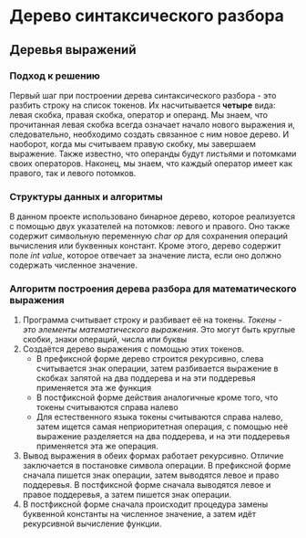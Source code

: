 # Дерево синтаксического разбора

## Деревья выражений

### Подход к решению

Первый шаг при построении дерева синтаксического разбора - это разбить строку на список токенов. Их насчитывается
**четыре** вида: левая скобка, правая скобка, оператор и операнд. Мы знаем, что прочитанная левая скобка всегда означает
начало нового выражения и, следовательно, необходимо создать связанное с ним новое дерево. И наоборот, когда мы
считываем правую  скобку, мы завершаем выражение. Также известно, что операнды будут листьями и потомками своих операторов. 
Наконец, мы знаем, что каждый оператор имеет как правого, так и левого потомков.

### Структуры данных и алгоритмы

В данном проекте использовано бинарное дерево, которое реализуется с помощью двух указателей на потомков: левого и
правого. Оно также содержит символьную переменную *char op* для сохранения операций вычисления или буквенных констант.
Кроме этого, дерево содержит поле *int value*, которое отвечает за значение листа, если оно должно содержать численное
значение.

### Алгоритм построения дерева разбора для математического выражения

1. Программа считывает строку и разбивает её на токены. _Токены - это элементы математического выражения_. Это могут
   быть
   круглые скобки, знаки операций, числа или буквы
2. Создаётся дерево выражения с помощью этих токенов.
    + В префиксной форме дерево строится рекурсивно, слева считывается знак операции, затем разбивается выражение в
      скобках запятой на два поддерева и на эти поддеревья применяется эта же функция
    + В постфиксной форме действия аналогичные кроме того, что токены считываются справа налево
    + Для естественного языка токены считываются справа налево, затем ищется самая неприоритетная операция, с помощью
      неё выражение разделяется на два поддерева, и на эти поддеревья применяется эта же операция.
3. Вывод выражения в обеих формах работает рекурсивно. Отличие заключается в постановке символа операции.
В префиксной форме сначала пишется знак операции, затем выводятся левое и право поддеревья. В постфиксной форме сначала 
выводятся левое и правое поддеревья, а затем пишется знак операции.
4. В постфиксной форме сначала происходит процедура замены буквенной константы на численное значение, а затем идёт рекурсивной вычисление функции.